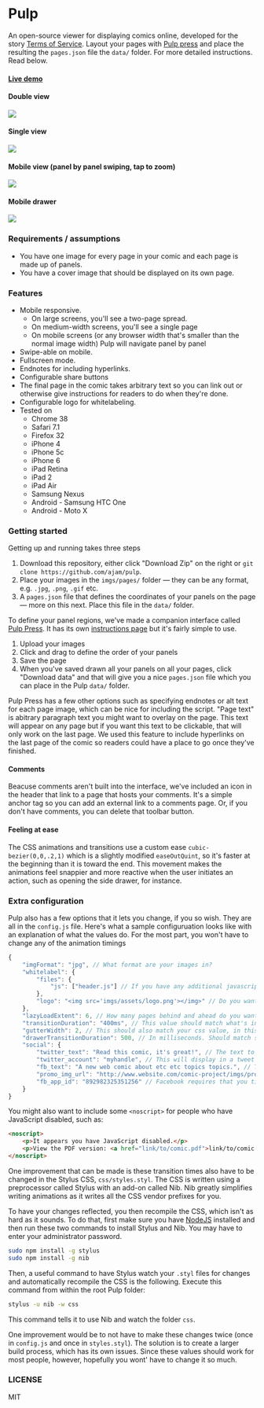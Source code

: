 Pulp
===

An open-source viewer for displaying comics online, developed for the  story [Terms of Service](http://projects.aljazeera.com/2014/terms-of-service). Layout your pages with [Pulp press](https://github.com/ajam/pulp-press) and place the resulting the `pages.json` file the `data/` folder. For more detailed instructions. Read below.

#### [Live demo](http://ajam.github.io/pulp)

#### Double view
![](https://raw.githubusercontent.com/ajam/pulp/master/demo-assets/double-view.gif)

#### Single view
![](https://raw.githubusercontent.com/ajam/pulp/master/demo-assets/single-view.gif)

#### Mobile view (panel by panel swiping, tap to zoom)
![](https://raw.githubusercontent.com/ajam/pulp/master/demo-assets/mobile-view-simulator.gif)

#### Mobile drawer
![](https://raw.githubusercontent.com/ajam/pulp/master/demo-assets/drawer.gif)

### Requirements / assumptions

* You have one image for every page in your comic and each page is made up of panels.
* You have a cover image that should be displayed on its own page.

### Features

* Mobile responsive.
	* On large screens, you'll see a two-page spread.
	* On medium-width screens, you'll see a single page
	* On mobile screens (or any browser width that's smaller than the normal image width) Pulp will navigate panel by panel
* Swipe-able on mobile.
* Fullscreen mode.
* Endnotes for including hyperlinks.
* Configurable share buttons
* The final page in the comic takes arbitrary text so you can link out or otherwise give instructions for readers to do when they're done.
* Configurable logo for whitelabeling. 
* Tested on
	* Chrome 38
	* Safari 7.1
	* Firefox 32
	* iPhone 4
	* iPhone 5c
	* iPhone 6
	* iPad Retina
	* iPad 2
	* iPad Air
	* Samsung Nexus
	* Android - Samsung HTC One
	* Android - Moto X

### Getting started

Getting up and running takes three steps

1. Download this repository, either click "Download Zip" on the right or `git clone https://github.com/ajam/pulp`.
2. Place your images in the `imgs/pages/` folder — they can be any format, e.g. `.jpg`, `.png`, `.gif` etc.
3. A `pages.json` file that defines the coordinates of your panels on the page — more on this next. Place this file in the `data/` folder.

To define your panel regions, we've made a companion interface called [Pulp Press](https://ajam.github.io/pulp-press). It has its own [instructions page](http://github.com/ajam/pulp-press) but it's fairly simple to use.

1. Upload your images
2. Click and drag to define the order of your panels
3. Save the page
4. When you've saved drawn all your panels on all your pages, click "Download data" and that will give you a nice `pages.json` file which you can place in the Pulp `data/` folder.

Pulp Press has a few other options such as specifying endnotes or alt text for each page image, which can be nice for including the script. "Page text" is abitrary paragraph text you might want to overlay on the page. This text will appear on any page but if you want this text to be clickable, that will only work on the last page. We used this feature to include hyperlinks on the last page of the comic so readers could have a place to go once they've finished.

#### Comments

Beacuse comments aren't built into the interface, we've included an icon in the header that link to a page that hosts your comments. It's a simple anchor tag so you can add an external link to a comments page. Or, if you don't have comments, you can delete that toolbar button.

#### Feeling at ease

The CSS animations and transitions use a custom ease `cubic-bezier(0,0,.2,1)` which is a slightly modified `easeOutQuint`, so it's faster at the beginning than it is toward the end. This movement makes the animations feel snappier and more reactive when the user initiates an action, such as opening the side drawer, for instance.

### Extra configuration

Pulp also has a few options that it lets you change, if you so wish. They are all in the `config.js` file. Here's what a sample configuruation looks like with an explanation of what the values do. For the most part, you won't have to change any of the animation timings


````js
{
	"imgFormat": "jpg", // What format are your images in?
	"whitelabel": {
		"files": {
			"js": ["header.js"] // If you have any additional javascripts, you can load them through here. You can also load them normally through
		},
		"logo": "<img src='imgs/assets/logo.png'></img>" // Do you want to include an image in the top left?
	},
	"lazyLoadExtent": 6, // How many pages behind and ahead do you want to load your images
	"transitionDuration": "400ms", // This value should match what's in your css under `transition_opts`.
	"gutterWidth": 2, // This should also match your css value, in this case `gutter_width`. This is the `padding-left` value for `.viewing.right-page`.
	"drawerTransitionDuration": 500, // In milliseconds. Should match stylesheet value for `drawer_transition_opts`. transitionDuration`.
	"social": {
		"twitter_text": "Read this comic, it's great!", // The text to display when someone clicks on the Tweet button
		"twitter_account": "myhandle", // This will display in a tweet as `via @myhandle`.
		"fb_text": "A new web comic about etc etc topics topics.", // The text to display when someone clicks on the Facebook button
		"promo_img_url": "http://www.website.com/comic-project/imgs/promo.jpg", // The full path of the image to display in the FB share or Tweet button
		"fb_app_id": "892982325351256" // Facebook requires that you tie these buttons to an app. You have to create an app through the FB dev interface and your app will have the id.
	}
}

````

You might also want to include some `<noscript>` for people who have JavaScript disabled, such as:

````html
<noscript>
	<p>It appears you have JavaScript disabled.</p>
	<p>View the PDF version: <a href="link/to/comic.pdf">link/to/comic.pdf</a></p>
</noscript>
````

One improvement that can be made is these transition times also have to be changed in the Stylus CSS, `css/styles.styl`. The CSS is written using a preprocessor called Stylus with an add-on called Nib. Nib greatly simplifies writing animations as it writes all the CSS vendor prefixes for you.

To have your changes reflected, you then recompile the CSS, which isn't as hard as it sounds. To do that, first make sure you have [NodeJS](http://nodejs.org) installed and then run these two commands to install Stylus and Nib. You may have to enter your administrator password.

````bash
sudo npm install -g stylus
sudo npm install -g nib
````

Then, a useful command to have Stylus watch your `.styl` files for changes and automatically recompile the CSS is the following. Execute this command from within the root Pulp folder:

````bash
stylus -u nib -w css
````

This command tells it to use Nib and watch the folder `css`. 

One improvement would be to not have to make these changes twice (once in `config.js` and once in `styles.styl`). The solution is to create a larger build process, which has its own issues. Since these values should work for most people, however, hopefully you wont' have to change it so much.

### LICENSE

MIT
